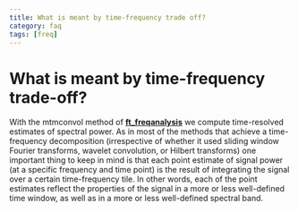 ```yaml
---
title: What is meant by time-frequency trade off?
category: faq
tags: [freq]
---
```


# What is meant by time-frequency trade-off?

With the mtmconvol method of **[ft_freqanalysis](/reference/ft_freqanalysis)** we compute time-resolved estimates of spectral power. As in most of the methods that achieve a time-frequency decomposition (irrespective of whether it used sliding window Fourier transforms, wavelet convolution, or Hilbert transforms) one important thing to keep in mind is that each point estimate of signal power (at a specific frequency and time point) is the result of integrating the signal over a certain time-frequency tile. In other words, each of the point estimates reflect the properties of the signal in a more or less well-defined time window, as well as in a more or less well-defined spectral band.
